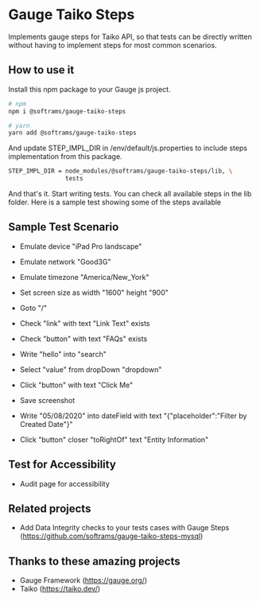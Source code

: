 # Gauge Taiko Steps

Implements gauge steps for Taiko API, so that tests can be directly written without having to implement
steps for most common scenarios.

## How to use it

Install this npm package to your Gauge js project.

```bash
# npm
npm i @softrams/gauge-taiko-steps

# yarn
yarn add @softrams/gauge-taiko-steps
```

And update STEP_IMPL_DIR in <gauge js project home>/env/default/js.properties to include
steps implementation from this package.

```bash
STEP_IMPL_DIR = node_modules/@softrams/gauge-taiko-steps/lib, \
                tests
```

And that's it. Start writing tests. You can check all available steps in the lib folder.
Here is a sample test showing some of the steps available

## Sample Test Scenario

- Emulate device "iPad Pro landscape"
- Emulate network "Good3G"
- Emulate timezone "America/New_York"
- Set screen size as width "1600" height "900"

- Goto "/"

- Check "link" with text "Link Text" exists
- Check "button" with text "FAQs" exists

- Write "hello" into "search"

- Select "value" from dropDown "dropdown"

- Click "button" with text "Click Me"
- Save screenshot

- Write "05/08/2020" into dateField with text "{\"placeholder\":\"Filter by Created Date\"}"
- Click "button" closer "toRightOf" text "Entity Information"

## Test for Accessibility

- Audit page for accessibility

## Related projects

- Add Data Integrity checks to your tests cases with Gauge Steps (https://github.com/softrams/gauge-taiko-steps-mysql)

## Thanks to these amazing projects

- Gauge Framework (https://gauge.org/)
- Taiko (https://taiko.dev/)
